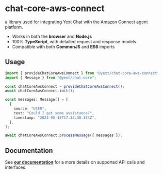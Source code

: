 # chat-core-aws-connect

a library used for integrating Yext Chat with the Amazon Connect agent platform.

- Works in both the **browser** and **Node.js**
- 100% **TypeScript**, with detailed request and response models
- Compatible with both **CommonJS** and **ES6** imports

## Usage

```typescript
import { provideChatCoreAwsConnect } from "@yext/chat-core-aws-connect";
import { Message } from "@yext/chat-core";

const chatCoreAwsConnect = provideChatCoreAwsConnect();
await chatCoreAwsConnect.init();

const messages: Message[] = [
  {
    source: "USER",
    text: "Could I get some assistance?",
    timestamp: "2023-05-15T17:33:38.373Z",
  },
];

await chatCoreAwsConnect.processMessage({ messages });
```

## Documentation

See **[our documentation](./docs/chat-core-aws-connect.md)** for a more details on supported API calls and interfaces.
